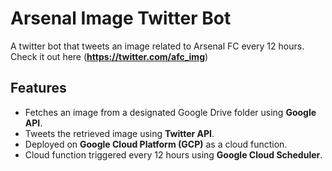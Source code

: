 # Arsenal Image Twitter Bot

A twitter bot that tweets an image related to Arsenal FC every 12 hours. <br>
Check it out here (**https://twitter.com/afc_img**)

## Features

- Fetches an image from a designated Google Drive folder using **Google API**.
- Tweets the retrieved image using **Twitter API**.
- Deployed on **Google Cloud Platform (GCP)** as a cloud function.
- Cloud function triggered every 12 hours using **Google Cloud Scheduler**.
